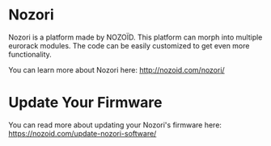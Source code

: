# Nozori

Nozori is a platform made by NOZOÏD. This platform can morph into multiple eurorack modules. The code can be easily customized to get even more functionality.

You can learn more about Nozori here: http://nozoid.com/nozori/

# Update Your Firmware

You can read more about updating your Nozori's firmware here: https://nozoid.com/update-nozori-software/
